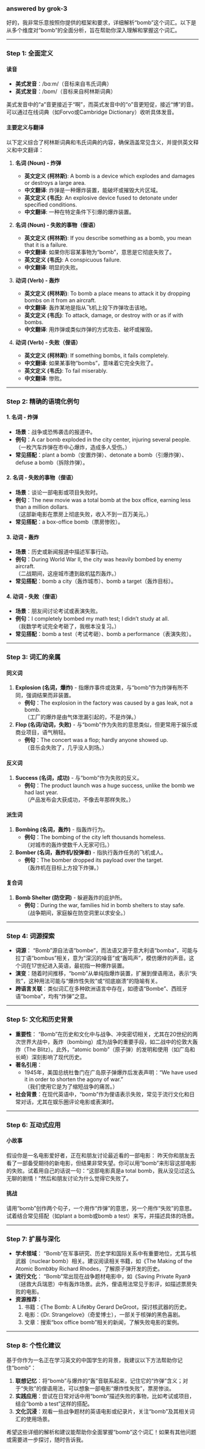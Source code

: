 ### answered by grok-3
好的，我非常乐意按照你提供的框架和要求，详细解析“bomb”这个词汇。以下是从多个维度对“bomb”的全面分析，旨在帮助你深入理解和掌握这个词汇。

---

### Step 1: 全面定义

#### 读音
- **美式发音**：/bɑːm/（音标来自韦氏词典）
- **英式发音**：/bɒm/（音标来自柯林斯词典）
  
美式发音中的“a”音更接近于“啊”，而英式发音中的“o”音更短促，接近“博”的音。可以通过在线词典（如Forvo或Cambridge Dictionary）收听具体发音。

#### 主要定义与翻译
以下定义综合了柯林斯词典和韦氏词典的内容，确保涵盖常见含义，并提供英文释义和中文翻译：

1. **名词 (Noun) - 炸弹**
   - **英文定义 (柯林斯)**: A bomb is a device which explodes and damages or destroys a large area.
   - **中文翻译**: 炸弹是一种爆炸装置，能破坏或摧毁大片区域。
   - **英文定义 (韦氏)**: An explosive device fused to detonate under specified conditions.
   - **中文翻译**: 一种在特定条件下引爆的爆炸装置。

2. **名词 (Noun) - 失败的事物（俚语）**
   - **英文定义 (柯林斯)**: If you describe something as a bomb, you mean that it is a failure.
   - **中文翻译**: 如果你形容某事物为“bomb”，意思是它彻底失败了。
   - **英文定义 (韦氏)**: A conspicuous failure.
   - **中文翻译**: 明显的失败。

3. **动词 (Verb) - 轰炸**
   - **英文定义 (柯林斯)**: To bomb a place means to attack it by dropping bombs on it from an aircraft.
   - **中文翻译**: 轰炸某地是指从飞机上投下炸弹攻击该地。
   - **英文定义 (韦氏)**: To attack, damage, or destroy with or as if with bombs.
   - **中文翻译**: 用炸弹或类似炸弹的方式攻击、破坏或摧毁。

4. **动词 (Verb) - 失败（俚语）**
   - **英文定义 (柯林斯)**: If something bombs, it fails completely.
   - **中文翻译**: 如果某事物“bombs”，意味着它完全失败了。
   - **英文定义 (韦氏)**: To fail miserably.
   - **中文翻译**: 惨败。

---

### Step 2: 精确的语境化例句

#### 1. 名词 - 炸弹
- **场景**：战争或恐怖袭击的报道中。
- **例句**：A car bomb exploded in the city center, injuring several people.  
  （一枚汽车炸弹在市中心爆炸，造成多人受伤。）
- **常见搭配**：plant a bomb（安置炸弹）、detonate a bomb（引爆炸弹）、defuse a bomb（拆除炸弹）。

#### 2. 名词 - 失败的事物（俚语）
- **场景**：谈论一部电影或项目失败时。
- **例句**：The new movie was a total bomb at the box office, earning less than a million dollars.  
  （这部新电影在票房上彻底失败，收入不到一百万美元。）
- **常见搭配**：a box-office bomb（票房惨败）。

#### 3. 动词 - 轰炸
- **场景**：历史或新闻报道中描述军事行动。
- **例句**：During World War II, the city was heavily bombed by enemy aircraft.  
  （二战期间，这座城市遭到敌机猛烈轰炸。）
- **常见搭配**：bomb a city（轰炸城市）、bomb a target（轰炸目标）。

#### 4. 动词 - 失败（俚语）
- **场景**：朋友间讨论考试或表演失败。
- **例句**：I completely bombed my math test; I didn’t study at all.  
  （我数学考试完全考砸了，我根本没复习。）
- **常见搭配**：bomb a test（考试考砸）、bomb a performance（表演失败）。

---

### Step 3: 词汇的亲属

#### 同义词
1. **Explosion (名词，爆炸)** - 指爆炸事件或效果，与“bomb”作为炸弹有所不同，强调结果而非装置。
   - **例句**：The explosion in the factory was caused by a gas leak, not a bomb.  
     （工厂的爆炸是由气体泄漏引起的，不是炸弹。）
2. **Flop (名词/动词，失败)** - 与“bomb”作为失败的意思类似，但更常用于娱乐或商业项目，语气稍轻。
   - **例句**：The concert was a flop; hardly anyone showed up.  
     （音乐会失败了，几乎没人到场。）

#### 反义词
1. **Success (名词，成功)** - 与“bomb”作为失败的反义。
   - **例句**：The product launch was a huge success, unlike the bomb we had last year.  
     （产品发布会大获成功，不像去年那样失败。）

#### 派生词
1. **Bombing (名词，轰炸)** - 指轰炸行为。
   - **例句**：The bombing of the city left thousands homeless.  
     （对城市的轰炸使数千人无家可归。）
2. **Bomber (名词，轰炸机/投弹者)** - 指执行轰炸任务的飞机或人。
   - **例句**：The bomber dropped its payload over the target.  
     （轰炸机在目标上方投下炸弹。）

#### 复合词
1. **Bomb Shelter (防空洞)** - 躲避轰炸的庇护所。
   - **例句**：During the war, families hid in bomb shelters to stay safe.  
     （战争期间，家庭躲在防空洞里以求安全。）

---

### Step 4: 词源探索

- **词源**： “Bomb”源自法语“bombe”，而法语又源于意大利语“bomba”，可能与拉丁语“bombus”相关，意为“深沉的噪音”或“轰鸣声”，模仿爆炸的声音。这个词在17世纪进入英语，最初指一种爆炸装置。
- **演变**：随着时间推移，“bomb”从单纯指爆炸装置，扩展到俚语用法，表示“失败”，这种用法可能与“爆炸性失败”或“彻底崩溃”的隐喻有关。
- **跨语言关联**：类似词汇在多种欧洲语言中存在，如德语“Bombe”、西班牙语“bomba”，均有“炸弹”之意。

---

### Step 5: 文化和历史背景

- **重要性**： “Bomb”在历史和文化中与战争、冲突密切相关，尤其在20世纪的两次世界大战中，轰炸（bombing）成为战争的重要手段，如二战中的伦敦大轰炸（The Blitz）。此外，“atomic bomb”（原子弹）的发明和使用（如广岛和长崎）深刻影响了现代历史。
- **著名引用**：
  - 1945年，美国总统杜鲁门在广岛原子弹爆炸后发表声明：“We have used it in order to shorten the agony of war.”  
    （我们使用它是为了缩短战争的痛苦。）
- **社会背景**：在现代英语中，“bomb”作为俚语表示失败，常见于流行文化和日常对话，尤其在娱乐圈评论电影或表演时。

---

### Step 6: 互动式应用

#### 小故事
假设你是一名电影爱好者，正在和朋友讨论最近看的一部电影：
昨天你和朋友去看了一部备受期待的新电影，但结果非常失望。你可以用“bomb”来形容这部电影的失败。试着用自己的话说一句：“这部电影真是a total bomb，我从没见过这么无聊的剧情！”然后和朋友讨论为什么觉得它失败了。

#### 挑战
请用“bomb”创作两个句子，一个用作“炸弹”的意思，另一个用作“失败”的意思。试着结合常见搭配（如plant a bomb或bomb a test）来写，并描述具体的场景。

---

### Step 7: 扩展与深化

- **学术领域**： “Bomb”在军事研究、历史学和国际关系中有重要地位，尤其与核武器（nuclear bomb）相关。建议阅读相关书籍，如《The Making of the Atomic Bomb》by Richard Rhodes，了解原子弹开发的历史。
- **流行文化**： “Bomb”常出现在战争题材电影中，如《Saving Private Ryan》（拯救大兵瑞恩）中有轰炸场景。此外，俚语用法常见于影评，如描述票房失败的电影。
- **资源推荐**：
  1. 书籍：《The Bomb: A Life》by Gerard DeGroot，探讨核武器的历史。
  2. 电影：《Dr. Strangelove》（奇爱博士），一部关于核弹的黑色喜剧。
  3. 文章：搜索“box office bomb”相关的新闻，了解失败电影的案例。

---

### Step 8: 个性化建议

基于你作为一名正在学习英文的中国学生的背景，我建议以下方法帮助你记住“bomb”：
1. **联想记忆**：将“bomb”与爆炸的“轰”音联系起来，记住它的“炸弹”含义；对于“失败”的俚语用法，可以想象一部电影“爆炸性失败”，票房惨淡。
2. **实践应用**：尝试在日常对话中用“bomb”描述失败的事物，比如考试或项目，结合“bomb a test”这样的搭配。
3. **文化沉浸**：观看一些战争题材的英语电影或纪录片，关注“bomb”及其相关词汇的使用场景。

希望这些详细的解析和建议能帮助你全面掌握“bomb”这个词汇！如果有其他问题或需要进一步探讨，随时告诉我。